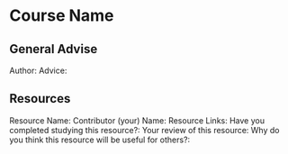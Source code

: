# Course Name

## General Advise

Author:
Advice:

## Resources

Resource Name:
Contributor (your) Name:
Resource Links:
Have you completed studying this resource?:
Your review of this resource:
Why do you think this resource will be useful for others?:
